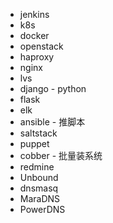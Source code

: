 - jenkins
- k8s
- docker
- openstack
- haproxy
- nginx
- lvs
- django - python
- flask
- elk
- ansible - 推脚本
- saltstack
- puppet
- cobber - 批量装系统
- redmine
- Unbound
- dnsmasq
- MaraDNS
- PowerDNS

